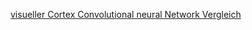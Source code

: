 [visueller Cortex Convolutional neural Network Vergleich](https://medium.com/@gopalkalpande/biological-inspiration-of-convolutional-neural-network-cnn-9419668898ac)
